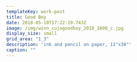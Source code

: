 ```yaml
---
templateKey: work-post
title: Good Boy
date: 2018-05-10T17:22:19.743Z
image: /img/winn_cujogoodboy_2018_1600_c.jpg
display_size: small
grid_area: "1_3"
description: 'ink and pencil on paper, 11"x30"'
caption: ""
---
```

